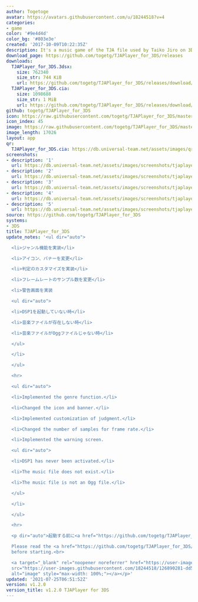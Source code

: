 ```yaml
---
author: Togetoge
avatar: https://avatars.githubusercontent.com/u/18244518?v=4
categories:
- game
color: '#9e4d4d'
color_bg: '#803e3e'
created: '2017-10-09T10:22:35Z'
description: It's a music game of the TJA file used by Taiko Jiro on 3DS.
download_page: https://github.com/togetg/TJAPlayer_for_3DS/releases
downloads:
  TJAPlayer_for_3DS.3dsx:
    size: 762340
    size_str: 744 KiB
    url: https://github.com/togetg/TJAPlayer_for_3DS/releases/download/v1.2.0/TJAPlayer_for_3DS.3dsx
  TJAPlayer_for_3DS.cia:
    size: 1098688
    size_str: 1 MiB
    url: https://github.com/togetg/TJAPlayer_for_3DS/releases/download/v1.2.0/TJAPlayer_for_3DS.cia
github: togetg/TJAPlayer_for_3DS
icon: https://raw.githubusercontent.com/togetg/TJAPlayer_for_3DS/master/resource/icon.png
icon_index: 45
image: https://raw.githubusercontent.com/togetg/TJAPlayer_for_3DS/master/resource/banner.png
image_length: 17026
layout: app
qr:
  TJAPlayer_for_3DS.cia: https://db.universal-team.net/assets/images/qr/tjaplayer_for_3ds-cia.png
screenshots:
- description: '1'
  url: https://db.universal-team.net/assets/images/screenshots/tjaplayer_for_3ds/1.png
- description: '2'
  url: https://db.universal-team.net/assets/images/screenshots/tjaplayer_for_3ds/2.png
- description: '3'
  url: https://db.universal-team.net/assets/images/screenshots/tjaplayer_for_3ds/3.png
- description: '4'
  url: https://db.universal-team.net/assets/images/screenshots/tjaplayer_for_3ds/4.png
- description: '5'
  url: https://db.universal-team.net/assets/images/screenshots/tjaplayer_for_3ds/5.png
source: https://github.com/togetg/TJAPlayer_for_3DS
systems:
- 3DS
title: TJAPlayer_for_3DS
update_notes: '<ul dir="auto">

  <li>ジャンル機能を実装</li>

  <li>アイコン、バナーを変更</li>

  <li>判定のカスタマイズを実装</li>

  <li>フレームレートのサンプル数を変更</li>

  <li>警告画面を実装

  <ul dir="auto">

  <li>DSP1を起動していない時</li>

  <li>音楽ファイルが存在しない時</li>

  <li>音楽ファイルがOggファイルじゃない時</li>

  </ul>

  </li>

  </ul>

  <hr>

  <ul dir="auto">

  <li>Implemented the genre function.</li>

  <li>Changed the icon and banner.</li>

  <li>Implemented customization of judgment.</li>

  <li>Changed the number of samples for frame rate.</li>

  <li>Implemented the warning screen.

  <ul dir="auto">

  <li>DSP1 has never been activated.</li>

  <li>The music file does not exist.</li>

  <li>The music file is not an Ogg file.</li>

  </ul>

  </li>

  </ul>

  <hr>

  <p dir="auto">起動する前に<a href="https://github.com/togetg/TJAPlayer_for_3DS/blob/master/README.md">README</a>を読んでください。<br>

  Please read the <a href="https://github.com/togetg/TJAPlayer_for_3DS/blob/master/README_en.md">README</a>
  before starting.<br>

  <a target="_blank" rel="noopener noreferrer" href="https://user-images.githubusercontent.com/18244518/126890281-dd597f67-821a-4cd3-a6d0-e37c725418fe.png"><img
  src="https://user-images.githubusercontent.com/18244518/126890281-dd597f67-821a-4cd3-a6d0-e37c725418fe.png"
  alt="image" style="max-width: 100%;"></a></p>'
updated: '2021-07-25T06:51:52Z'
version: v1.2.0
version_title: v1.2.0 TJAPlayer for 3DS
---
```

